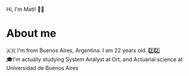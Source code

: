 Hi, I'm Mati! 👋👋
# About me
:argentina: I'm from Buenos Aires, Argentina. I am 22 years old. :two::two:  
🎓I'm actually studying System Analyst at Ort, and Actuarial science at Universidad de Buenos Aires  

<!--
**MatiRosen/MatiRosen** is a ✨ _special_ ✨ repository because its `README.md` (this file) appears on your GitHub profile.

Here are some ideas to get you started:

- 🔭 I’m currently working on ...
- 🌱 I’m currently learning ...
- 👯 I’m looking to collaborate on ...
- 🤔 I’m looking for help with ...
- 💬 Ask me about ...
- 📫 How to reach me: ...
- 😄 Pronouns: ...
- ⚡ Fun fact: ...
-->
